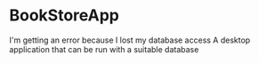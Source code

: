 # BookStoreApp
I'm getting an error because I lost my database access A desktop application that can be run with a suitable database
